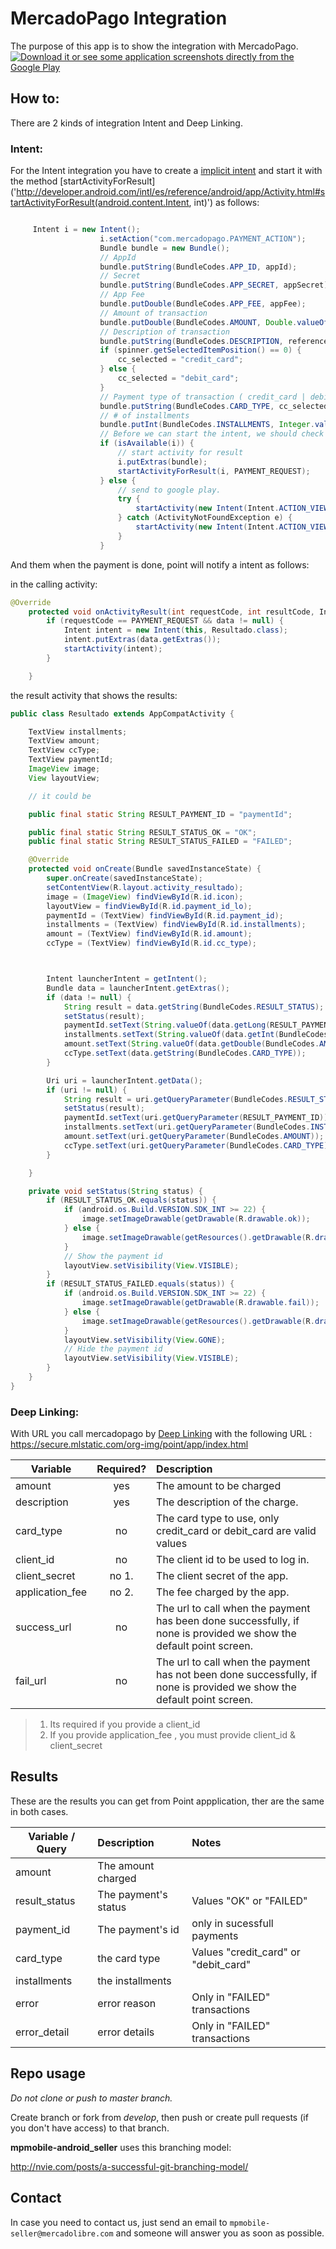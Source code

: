 
# MercadoPago Integration

The purpose of this app is to show the integration with MercadoPago.
[![Download it or see some application screenshots directly from the Google Play](http://developer.android.com/images/brand/en_generic_rgb_wo_60.png "Download it or see some application screenshots directly from the Google Play")](https://play.google.com/store/apps/details?id=com.mercadopago.wallet)

## How to:

There are 2 kinds of integration Intent and Deep Linking.

### Intent:


For the Intent integration you have to create a [implicit intent](http://developer.android.com/intl/es/guide/components/intents-filters.html#ExampleSend) and start it with the method [startActivityForResult]('http://developer.android.com/intl/es/reference/android/app/Activity.html#startActivityForResult(android.content.Intent, int)') as follows:

```java

     Intent i = new Intent();
                    i.setAction("com.mercadopago.PAYMENT_ACTION");
                    Bundle bundle = new Bundle();
                    // AppId
                    bundle.putString(BundleCodes.APP_ID, appId);
                    // Secret
                    bundle.putString(BundleCodes.APP_SECRET, appSecret);
                    // App Fee
                    bundle.putDouble(BundleCodes.APP_FEE, appFee);
                    // Amount of transaction
                    bundle.putDouble(BundleCodes.AMOUNT, Double.valueOf(amount.getText().toString()));
                    // Description of transaction
                    bundle.putString(BundleCodes.DESCRIPTION, reference.getText().toString());
                    if (spinner.getSelectedItemPosition() == 0) {
                        cc_selected = "credit_card";
                    } else {
                        cc_selected = "debit_card";
                    }
                    // Payment type of transaction ( credit_card | debit_card  )
                    bundle.putString(BundleCodes.CARD_TYPE, cc_selected);
                    // # of installments
                    bundle.putInt(BundleCodes.INSTALLMENTS, Integer.valueOf(installments.getText().toString()));
                    // Before we can start the intent, we should check if this phone handle the intent?
                    if (isAvailable(i)) {
                        // start activity for result
                        i.putExtras(bundle);
                        startActivityForResult(i, PAYMENT_REQUEST);
                    } else {
                        // send to google play.
                        try {
                            startActivity(new Intent(Intent.ACTION_VIEW, Uri.parse("market://details?id=" + getPackageName())));
                        } catch (ActivityNotFoundException e) {
                            startActivity(new Intent(Intent.ACTION_VIEW, Uri.parse("http://play.google.com/store/apps/details?id=" + getPackageName())));
                        }
                    }

```

And them when the payment is done, point will notify a intent as follows:

in the calling activity:

```java
@Override
    protected void onActivityResult(int requestCode, int resultCode, Intent data) {
        if (requestCode == PAYMENT_REQUEST && data != null) {
            Intent intent = new Intent(this, Resultado.class);
            intent.putExtras(data.getExtras());
            startActivity(intent);
        }

    }
```

the result activity that shows the results:

```java
public class Resultado extends AppCompatActivity {

    TextView installments;
    TextView amount;
    TextView ccType;
    TextView paymentId;
    ImageView image;
    View layoutView;

    // it could be

    public final static String RESULT_PAYMENT_ID = "paymentId";

    public final static String RESULT_STATUS_OK = "OK";
    public final static String RESULT_STATUS_FAILED = "FAILED";

    @Override
    protected void onCreate(Bundle savedInstanceState) {
        super.onCreate(savedInstanceState);
        setContentView(R.layout.activity_resultado);
        image = (ImageView) findViewById(R.id.icon);
        layoutView = findViewById(R.id.payment_id_lo);
        paymentId = (TextView) findViewById(R.id.payment_id);
        installments = (TextView) findViewById(R.id.installments);
        amount = (TextView) findViewById(R.id.amount);
        ccType = (TextView) findViewById(R.id.cc_type);



        Intent launcherIntent = getIntent();
        Bundle data = launcherIntent.getExtras();
        if (data != null) {
            String result = data.getString(BundleCodes.RESULT_STATUS);
            setStatus(result);
            paymentId.setText(String.valueOf(data.getLong(RESULT_PAYMENT_ID)));
            installments.setText(String.valueOf(data.getInt(BundleCodes.INSTALLMENTS)));
            amount.setText(String.valueOf(data.getDouble(BundleCodes.AMOUNT)));
            ccType.setText(data.getString(BundleCodes.CARD_TYPE));
        }

        Uri uri = launcherIntent.getData();
        if (uri != null) {
            String result = uri.getQueryParameter(BundleCodes.RESULT_STATUS);
            setStatus(result);
            paymentId.setText(uri.getQueryParameter(RESULT_PAYMENT_ID));
            installments.setText(uri.getQueryParameter(BundleCodes.INSTALLMENTS));
            amount.setText(uri.getQueryParameter(BundleCodes.AMOUNT));
            ccType.setText(uri.getQueryParameter(BundleCodes.CARD_TYPE));
        }

    }

    private void setStatus(String status) {
        if (RESULT_STATUS_OK.equals(status)) {
            if (android.os.Build.VERSION.SDK_INT >= 22) {
                image.setImageDrawable(getDrawable(R.drawable.ok));
            } else {
                image.setImageDrawable(getResources().getDrawable(R.drawable.ok));
            }
            // Show the payment id
            layoutView.setVisibility(View.VISIBLE);
        }
        if (RESULT_STATUS_FAILED.equals(status)) {
            if (android.os.Build.VERSION.SDK_INT >= 22) {
                image.setImageDrawable(getDrawable(R.drawable.fail));
            } else {
                image.setImageDrawable(getResources().getDrawable(R.drawable.fail));
            }
            layoutView.setVisibility(View.GONE);
            // Hide the payment id
            layoutView.setVisibility(View.VISIBLE);
        }
    }
}

```
### Deep Linking:

With URL you call mercadopago by [Deep Linking](http://developer.android.com/intl/es/training/app-indexing/deep-linking.html) 
with the following URL :  https://secure.mlstatic.com/org-img/point/app/index.html  

|   Variable    |   Required?   | Description  |
| ------------- |:-------------:| :------------|
| amount        | yes           | The amount to be charged        |
| description   | yes           | The description of the charge.  |
| card_type     | no            | The card type to use, only credit_card or debit_card are valid values |
| client_id     | no            | The client id to be used to log in. |
| client_secret  | no 1.         | The client secret of the app. |
| application_fee | no 2.          | The fee charged by the app. |
| success_url     | no          | The url to call when the payment has been done successfully, if none is provided we show the default point screen.  |
| fail_url     | no          | The url to call when the payment has not been done successfully, if none is provided we show the default point screen. |

> 1. Its required if you provide a client_id
> 2. If you provide application_fee , you must provide client_id & client_secret


## Results

These are the results you can get from Point appplication, ther are the same in both cases.

|  Variable / Query |    Description        |   Notes                                |
| -------------     | :------------         |              :------------             | 
| amount            | The amount charged    |                                        |
| result_status     | The payment's status  | Values "OK"  or "FAILED"               |
| payment_id        | The payment's id      | only in sucessfull payments            |
| card_type         | the card type         | Values "credit_card"  or "debit_card"  |
| installments      | the installments      |                                        |
| error      | error reason      |    Only in "FAILED"  transactions             |
| error_detail      | error details    |     Only in "FAILED"  transactions     |


## Repo usage
*Do not clone or push to master branch.*

Create branch or fork from *develop*, then push or create pull requests (if you don't have access) to that branch.

**mpmobile-android_seller** uses this branching model:

http://nvie.com/posts/a-successful-git-branching-model/

## Contact

In case you need to contact us, just send an email to `mpmobile-seller@mercadolibre.com` and someone will answer you as soon as possible.
